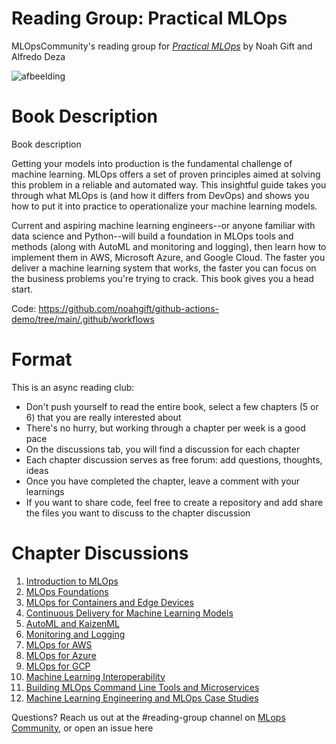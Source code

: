 # Reading Group: Practical MLOps

MLOpsCommunity's reading group for [_Practical MLOps_](https://www.oreilly.com/library/view/practical-mlops/9781098103002/) by Noah Gift and Alfredo Deza

![afbeelding](https://user-images.githubusercontent.com/84744570/161495530-e0e6956b-d17b-4399-ac4c-2d4419abeec2.png)

# Book Description

Book description

Getting your models into production is the fundamental challenge of machine learning. MLOps offers a set of proven principles aimed at solving this problem in a reliable and automated way. This insightful guide takes you through what MLOps is (and how it differs from DevOps) and shows you how to put it into practice to operationalize your machine learning models.

Current and aspiring machine learning engineers--or anyone familiar with data science and Python--will build a foundation in MLOps tools and methods (along with AutoML and monitoring and logging), then learn how to implement them in AWS, Microsoft Azure, and Google Cloud. The faster you deliver a machine learning system that works, the faster you can focus on the business problems you're trying to crack. This book gives you a head start.

Code: https://github.com/noahgift/github-actions-demo/tree/main/.github/workflows

# Format

This is an async reading club:

- Don't push yourself to read the entire book, select a few chapters (5 or 6) that you are really interested about
- There's no hurry, but working through a chapter per week is a good pace
- On the discussions tab, you will find a discussion for each chapter
- Each chapter discussion serves as free forum: add questions, thoughts, ideas
- Once you have completed the chapter, leave a comment with your learnings
- If you want to share code, feel free to create a repository and add share the files you want to discuss to the chapter discussion

# Chapter Discussions

1. [Introduction to MLOps](https://github.com/mlopscommunity/Reading-Group-Practical-MLOps/discussions/15)
2. [MLOps Foundations](https://github.com/mlopscommunity/Reading-Group-Practical-MLOps/discussions/16) 
3. [MLOps for Containers and Edge Devices](https://github.com/mlopscommunity/Reading-Group-Practical-MLOps/discussions/17)
4. [Continuous Delivery for Machine Learning Models](https://github.com/mlopscommunity/Reading-Group-Practical-MLOps/discussions/18)
5. [AutoML and KaizenML](https://github.com/mlopscommunity/Reading-Group-Practical-MLOps/discussions/19)
6. [Monitoring and Logging](https://github.com/mlopscommunity/Reading-Group-Practical-MLOps/discussions/20)
7. [MLOps for AWS](https://github.com/mlopscommunity/Reading-Group-Practical-MLOps/discussions/21)
8. [MLOps for Azure](https://github.com/mlopscommunity/Reading-Group-Practical-MLOps/discussions/22)
9. [MLOps for GCP](https://github.com/mlopscommunity/Reading-Group-Practical-MLOps/discussions/23)
10. [Machine Learning Interoperability](https://github.com/mlopscommunity/Reading-Group-Practical-MLOps/discussions/24)
11. [Building MLOps Command Line Tools and Microservices](https://github.com/mlopscommunity/Reading-Group-Practical-MLOps/discussions/25)
12. [Machine Learning Engineering and MLOps Case Studies](https://github.com/mlopscommunity/Reading-Group-Practical-MLOps/discussions/26)


Questions? Reach us out at the #reading-group channel on [MLops Community](https://mlops.community/), or open an issue here





